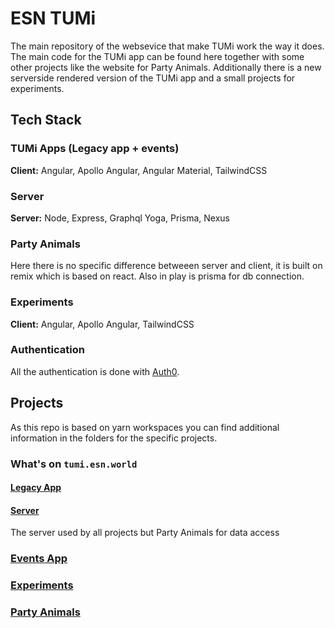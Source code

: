 # ESN TUMi

The main repository of the websevice that make TUMi work the way it does.
The main code for the TUMi app can be found here together with some other projects like the website for Party Animals.
Additionally there is a new serverside rendered version of the TUMi app and a small projects for experiments.

## Tech Stack

### TUMi Apps (Legacy app + events)

**Client:** Angular, Apollo Angular, Angular Material, TailwindCSS

### Server

**Server:** Node, Express, Graphql Yoga, Prisma, Nexus

### Party Animals

Here there is no specific difference betweeen server and client,
it is built on remix which is based on react.
Also in play is prisma for db connection.

### Experiments

**Client:** Angular, Apollo Angular, TailwindCSS

### Authentication

All the authentication is done with [Auth0](https://auth0.com/docs).

## Projects

As this repo is based on yarn workspaces you can find additional information in the folders for the specific projects.

### What's on `tumi.esn.world`

#### [Legacy App](./legacy-app)

#### [Server](./server)

The server used by all projects but Party Animals for data access

### [Events App](./events)

### [Experiments](./experiments)

### [Party Animals](./party-animals)
